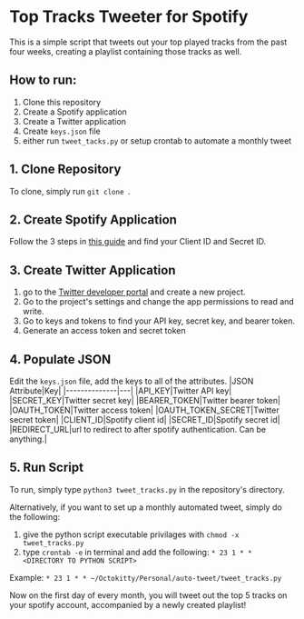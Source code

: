 # Top Tracks Tweeter for Spotify
This is a simple script that tweets out your top played tracks from the past four weeks, creating a playlist containing those tracks as well.

## How to run:
1. Clone this repository
2. Create a Spotify application
3. Create a Twitter application
4. Create `keys.json` file
5. either run `tweet_tacks.py` or setup crontab to automate a monthly tweet

## 1. Clone Repository
To clone, simply run `git clone `.

## 2. Create Spotify Application
Follow the 3 steps in [this guide](https://developer.spotify.com/documentation/general/guides/app-settings/#register-your-app) and find your Client ID and Secret ID.

## 3. Create Twitter Application
1. go to the [Twitter developer portal](https://developer.twitter.com/en/portal/projects-and-apps) and create a new project. 
2. Go to the project's settings and change the app permissions to read and write.
3. Go to keys and tokens to find your API key, secret key, and bearer token.
4. Generate an access token and secret token

## 4. Populate JSON
Edit the `keys.json` file, add the keys to all of the attributes.
|JSON Attribute|Key|
|--------------|---|
|API_KEY|Twitter API key|
|SECRET_KEY|Twitter secret key|
|BEARER_TOKEN|Twitter bearer token|
|OAUTH_TOKEN|Twitter access token|
|OAUTH_TOKEN_SECRET|Twitter secret token|
|CLIENT_ID|Spotify client id|
|SECRET_ID|Spotify secret id|
|REDIRECT_URL|url to redirect to after spotify authentication. Can be anything.|

## 5. Run Script
To run, simply type `python3 tweet_tracks.py` in the repository's directory.

Alternatively, if you want to set up a monthly automated tweet, simply do the following:
1. give the python script executable privilages with `chmod -x tweet_tracks.py`
2. type `crontab -e` in terminal and add the following: `* 23 1 * * <DIRECTORY TO PYTHON SCRIPT>`

Example: `* 23 1 * * ~/Octokitty/Personal/auto-tweet/tweet_tracks.py`

Now on the first day of every month, you will tweet out the top 5 tracks on your spotify account, accompanied by a newly created playlist!

